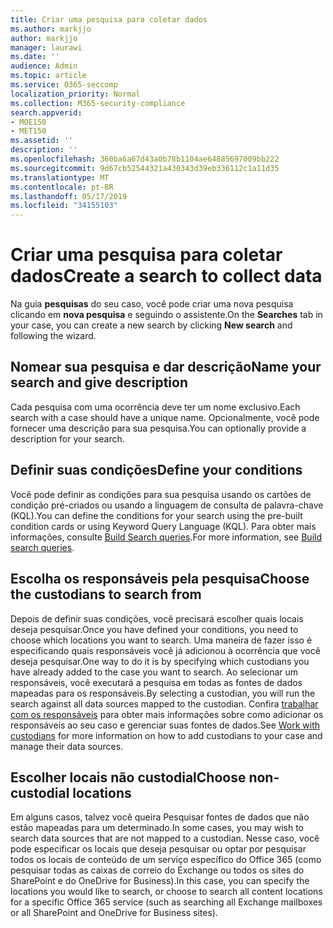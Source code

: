 ```yaml
---
title: Criar uma pesquisa para coletar dados
ms.author: markjjo
author: markjjo
manager: laurawi
ms.date: ''
audience: Admin
ms.topic: article
ms.service: O365-seccomp
localization_priority: Normal
ms.collection: M365-security-compliance
search.appverid:
- MOE150
- MET150
ms.assetid: ''
description: ''
ms.openlocfilehash: 360ba6a67d43a0b78b1104ae64885697009bb222
ms.sourcegitcommit: 9d67cb52544321a430343d39eb336112c1a11d35
ms.translationtype: MT
ms.contentlocale: pt-BR
ms.lasthandoff: 05/17/2019
ms.locfileid: "34155103"
---
```

# <a name="create-a-search-to-collect-data"></a><span data-ttu-id="d66fe-102">Criar uma pesquisa para coletar dados</span><span class="sxs-lookup"><span data-stu-id="d66fe-102">Create a search to collect data</span></span>

<span data-ttu-id="d66fe-103">Na guia **pesquisas** do seu caso, você pode criar uma nova pesquisa clicando em **nova pesquisa** e seguindo o assistente.</span><span class="sxs-lookup"><span data-stu-id="d66fe-103">On the **Searches** tab in your case, you can create a new search by clicking **New search** and following the wizard.</span></span>

## <a name="name-your-search-and-give-description"></a><span data-ttu-id="d66fe-104">Nomear sua pesquisa e dar descrição</span><span class="sxs-lookup"><span data-stu-id="d66fe-104">Name your search and give description</span></span>

<span data-ttu-id="d66fe-105">Cada pesquisa com uma ocorrência deve ter um nome exclusivo.</span><span class="sxs-lookup"><span data-stu-id="d66fe-105">Each search with a case should have a unique name.</span></span> <span data-ttu-id="d66fe-106">Opcionalmente, você pode fornecer uma descrição para sua pesquisa.</span><span class="sxs-lookup"><span data-stu-id="d66fe-106">You can optionally provide a description for your search.</span></span> 

## <a name="define-your-conditions"></a><span data-ttu-id="d66fe-107">Definir suas condições</span><span class="sxs-lookup"><span data-stu-id="d66fe-107">Define your conditions</span></span>

<span data-ttu-id="d66fe-108">Você pode definir as condições para sua pesquisa usando os cartões de condição pré-criados ou usando a linguagem de consulta de palavra-chave (KQL).</span><span class="sxs-lookup"><span data-stu-id="d66fe-108">You can define the conditions for your search using the pre-built condition cards or using Keyword Query Language (KQL).</span></span> <span data-ttu-id="d66fe-109">Para obter mais informações, consulte [Build Search queries](building-search-queries.md).</span><span class="sxs-lookup"><span data-stu-id="d66fe-109">For more information, see [Build search queries](building-search-queries.md).</span></span>

## <a name="choose-the-custodians-to-search-from"></a><span data-ttu-id="d66fe-110">Escolha os responsáveis pela pesquisa</span><span class="sxs-lookup"><span data-stu-id="d66fe-110">Choose the custodians to search from</span></span>

<span data-ttu-id="d66fe-111">Depois de definir suas condições, você precisará escolher quais locais deseja pesquisar.</span><span class="sxs-lookup"><span data-stu-id="d66fe-111">Once you have defined your conditions, you need to choose which locations you want to search.</span></span> <span data-ttu-id="d66fe-112">Uma maneira de fazer isso é especificando quais responsáveis você já adicionou à ocorrência que você deseja pesquisar.</span><span class="sxs-lookup"><span data-stu-id="d66fe-112">One way to do it is by specifying which custodians you have already added to the case you want to search.</span></span> <span data-ttu-id="d66fe-113">Ao selecionar um responsáveis, você executará a pesquisa em todas as fontes de dados mapeadas para os responsáveis.</span><span class="sxs-lookup"><span data-stu-id="d66fe-113">By selecting a custodian, you will run the search against all data sources mapped to the custodian.</span></span> <span data-ttu-id="d66fe-114">Confira [trabalhar com os responsáveis](managing-custodians.md) para obter mais informações sobre como adicionar os responsáveis ao seu caso e gerenciar suas fontes de dados.</span><span class="sxs-lookup"><span data-stu-id="d66fe-114">See [Work with custodians](managing-custodians.md) for more information on how to add custodians to your case and manage their data sources.</span></span>

## <a name="choose-non-custodial-locations"></a><span data-ttu-id="d66fe-115">Escolher locais não custodial</span><span class="sxs-lookup"><span data-stu-id="d66fe-115">Choose non-custodial locations</span></span>

<span data-ttu-id="d66fe-116">Em alguns casos, talvez você queira Pesquisar fontes de dados que não estão mapeadas para um determinado.</span><span class="sxs-lookup"><span data-stu-id="d66fe-116">In some cases, you may wish to search data sources that are not mapped to a custodian.</span></span> <span data-ttu-id="d66fe-117">Nesse caso, você pode especificar os locais que deseja pesquisar ou optar por pesquisar todos os locais de conteúdo de um serviço específico do Office 365 (como pesquisar todas as caixas de correio do Exchange ou todos os sites do SharePoint e do OneDrive for Business).</span><span class="sxs-lookup"><span data-stu-id="d66fe-117">In this case, you can specify the locations you would like to search, or choose to search all content locations for a specific Office 365 service (such as searching all Exchange mailboxes or all SharePoint and OneDrive for Business sites).</span></span>